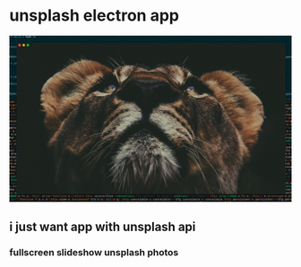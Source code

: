 # unsplash electron app

![unsplash app](https://raw.githubusercontent.com/tribeiros/unsplash/master/unsplash.png)

## i just want app with unsplash api
### fullscreen slideshow unsplash photos
